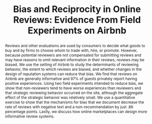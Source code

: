 ---
layout: none
title: "Bias and Reciprocity in Online Reviews: Evidence From Field Experiments on Airbnb"
category: research
abstract: Reviews and other evaluations are used by consumers to decide what goods to buy and by firms to choose whom to trade with, hire, or promote. However, because potential reviewers are not compensated for submitting reviews and may have reasons to omit relevant information in their reviews, reviews may be biased. We use the setting of Airbnb to study the determinants of reviewing behavior, the extent to which reviews are biased, and whether changes in the design of reputation systems can reduce that bias. We find that reviews on Airbnb are generally informative and 97% of guests privately report having positive experiences. Using two field experiments intended to reduce bias, we show that non-reviewers tend to have worse experiences than reviewers and that strategic reviewing behavior occurred on the site, although the aggregate effect of the strategic behavior was relatively small. We use a quantitative exercise to show that the mechanisms for bias that we document decrease the rate of reviews with negative text and a non-recommendation by just .86 percentage points. Lastly, we discuss how online marketplaces can design more informative review systems.
link: /assets/reviews_paper.pdf
js: "toggleMe('reviews'); return false;"
js_abbrev: 'reviews'
priority: 2
other: Accepted at <a href = 'http://www.sigecom.org/ec15/index.html'> The Sixteenth ACM Conference on Economics and Computation </a> (EC'15). <br> Presented at <a href = 'http://codecon.net/'> The Conference for Digital Experimentation </a>
coauthors: (with Elena Grewal, David Holtz, and Matthew Pearson)
bib: <br> @article{reportingandreciprocity,
  title={Bias and Reciprocity in Online Reviews&#58; Evidence From Field Experiments on Airbnb},
  author={Fradkin, Andrey and Grewal, Elena and Holtz, David and Pearson, Matthew},
  year={2015}}
bibjs: "toggleMe('reviews_bib'); return false;"
bib_abbrev: 'reviews_bib'
---